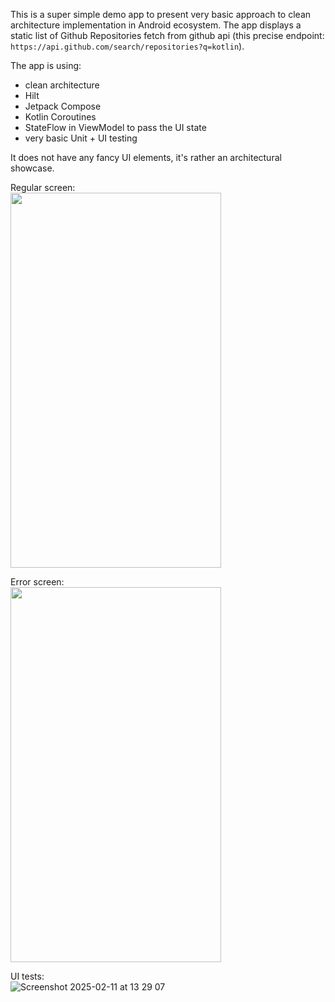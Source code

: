 This is a super simple demo app to present very basic approach to clean architecture implementation in Android ecosystem. The app displays a static list of Github Repositories fetch from github api (this precise endpoint: `https://api.github.com/search/repositories?q=kotlin`).

The app is using:
- clean architecture
- Hilt
- Jetpack Compose
- Kotlin Coroutines
- StateFlow in ViewModel to pass the UI state
- very basic Unit + UI testing

It does not have any fancy UI elements, it's rather an architectural showcase.

Regular screen:
<br>
<img src="https://github.com/user-attachments/assets/11e5beac-c663-48c7-b625-b9614dad3c84" width=337 height=600>

Error screen:
<br>
<img src="https://github.com/user-attachments/assets/c5fa9fdc-d51b-4e5c-9185-283873ab683f" width=337 height=600>

UI tests:
<br>
![Screenshot 2025-02-11 at 13 29 07](https://github.com/user-attachments/assets/1e97e78b-09f9-42ad-9407-df48fe4a1c6a)
